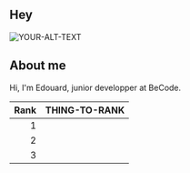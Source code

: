 ## Hey

<picture>
 <source media="(prefers-color-scheme: dark)" srcset="YOUR-DARKMODE-IMAGE">
 <source media="(prefers-color-scheme: light)" srcset="YOUR-LIGHTMODE-IMAGE">
 <img alt="YOUR-ALT-TEXT" src="YOUR-DEFAULT-IMAGE">
</picture>

## About me

Hi, I'm Edouard, junior developper at BeCode.

| Rank | THING-TO-RANK |
|-----:|---------------|
|     1|               |
|     2|               |
|     3|               |
